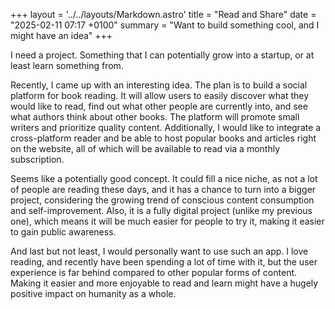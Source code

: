 +++
layout = '../../layouts/Markdown.astro'
title = "Read and Share"
date = "2025-02-11 07:17 +0100"
summary = "Want to build something cool, and I might have an idea"
+++

I need a project. Something that I can potentially grow into a startup, or at least learn something from.

Recently, I came up with an interesting idea. The plan is to build a social platform for book reading. It will allow users to easily discover what they would like to read, find out what other people are currently into, and see what authors think about other books. The platform will promote small writers and prioritize quality content. Additionally, I would like to integrate a cross-platform reader and be able to host popular books and articles right on the website, all of which will be available to read via a monthly subscription.

Seems like a potentially good concept. It could fill a nice niche, as not a lot of people are reading these days, and it has a chance to turn into a bigger project, considering the growing trend of conscious content consumption and self-improvement. Also, it is a fully digital project (unlike my previous one), which means it will be much easier for people to try it, making it easier to gain public awareness.

And last but not least, I would personally want to use such an app. I love reading, and recently have been spending a lot of time with it, but the user experience is far behind compared to other popular forms of content. Making it easier and more enjoyable to read and learn might have a hugely positive impact on humanity as a whole.